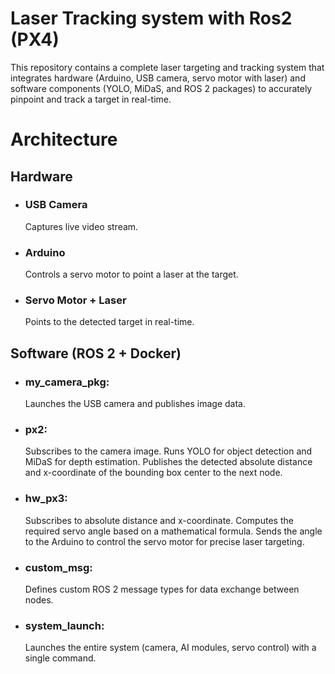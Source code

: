 # Laser Tracking system with Ros2 (PX4)

This repository contains a complete laser targeting and tracking system that integrates hardware (Arduino, USB camera, servo motor with laser) and software components (YOLO, MiDaS, and ROS 2 packages) to accurately pinpoint and track a target in real-time.

# Architecture

## Hardware
- ### USB Camera

  Captures live video stream.
- ### Arduino

  Controls a servo motor to point a laser at the target.
- ### Servo Motor + Laser

  Points to the detected target in real-time.

## Software (ROS 2 + Docker)
- ### my_camera_pkg:

  Launches the USB camera and publishes image data.
- ### px2:

  Subscribes to the camera image. Runs YOLO for object detection and MiDaS for depth estimation. Publishes the detected absolute distance and x-coordinate of the bounding box center to the next node.
- ### hw_px3:

  Subscribes to absolute distance and x-coordinate. Computes the required servo angle based on a mathematical formula. Sends the angle to the Arduino to control the servo motor for precise laser targeting.
- ### custom_msg:

  Defines custom ROS 2 message types for data exchange between nodes.

- ### system_launch:

  Launches the entire system (camera, AI modules, servo control) with a single command.
